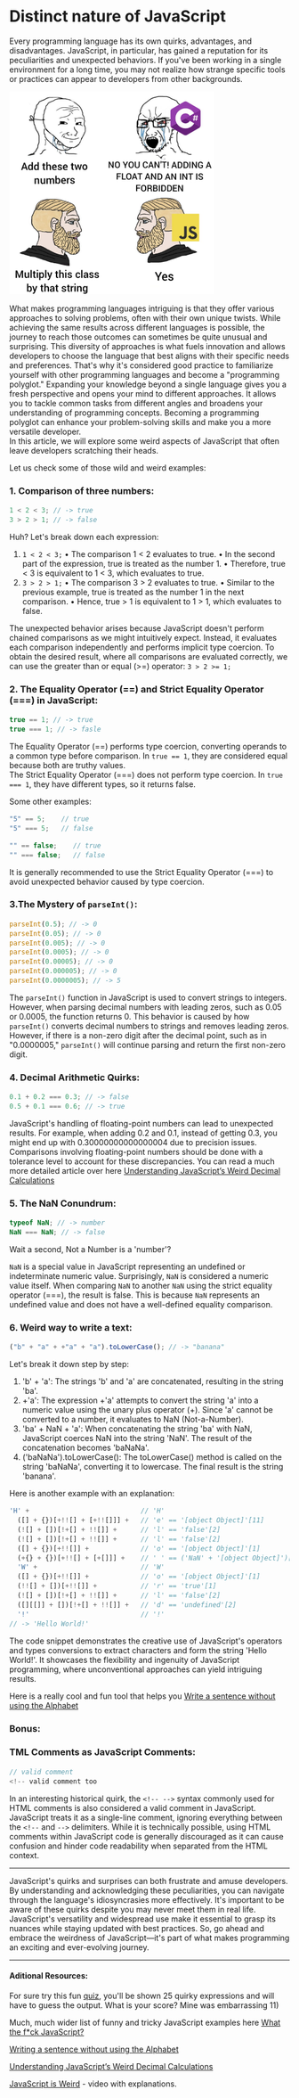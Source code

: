  # Distinct nature of JavaScript

Every programming language has its own quirks, advantages, and disadvantages. JavaScript, in particular, has gained a reputation for its peculiarities and unexpected behaviors. If you've been working in a single environment for a long time, you may not realize how strange specific tools or practices can appear to developers from other backgrounds.

![meme](./docs/meme1.png)

What makes programming languages intriguing is that they offer various approaches to solving problems, often with their own unique twists. While achieving the same results across different languages is possible, the journey to reach those outcomes can sometimes be quite unusual  and surprising. This diversity of approaches is what fuels innovation and allows developers to choose the language that best aligns with their specific needs and preferences. That's why it's considered good practice to familiarize yourself with other programming languages and become a "programming polyglot." Expanding your knowledge beyond a single language gives you a fresh perspective and opens your mind to different approaches. It allows you to tackle common tasks from different angles and broadens your understanding of programming concepts. Becoming a programming polyglot can enhance your problem-solving skills and make you a more versatile developer.  
 In this article, we will explore some weird aspects of JavaScript that often leave developers scratching their heads.

Let us check some of those wild and weird examples:

### 1. Comparison of three numbers:
``` javascript
1 < 2 < 3; // -> true
3 > 2 > 1; // -> false
```
Huh? Let's break down each expression:

1.	```1 < 2 < 3;```
•	The comparison 1 < 2 evaluates to true.
•	In the second part of the expression, true is treated as the number 1.
•	Therefore, true < 3 is equivalent to 1 < 3, which evaluates to true.
2.	```3 > 2 > 1;```
•	The comparison 3 > 2 evaluates to true.
•	Similar to the previous example, true is treated as the number 1 in the next comparison.
•	Hence, true > 1 is equivalent to 1 > 1, which evaluates to false.

The unexpected behavior arises because JavaScript doesn't perform chained comparisons as we might intuitively expect. Instead, it evaluates each comparison independently and performs implicit type coercion.
To obtain the desired result, where all comparisons are evaluated correctly, we can use the greater than or equal (>=) operator:
```3 > 2 >= 1;```

### 2. The Equality Operator (==) and Strict Equality Operator (===) in JavaScript:

```javascript
true == 1; // -> true
true === 1; // -> fasle
```

The Equality Operator (==) performs type coercion, converting operands to a common type before comparison. In ```true == 1```, they are considered equal because both are truthy values.   
The Strict Equality Operator (===) does not perform type coercion. In ```true === 1```, they have different types, so it returns false.

Some other examples:
``` javascript
"5" == 5;    // true
"5" === 5;   // false
```
```javascript
"" == false;    // true
"" === false;   // false
```

It is generally recommended to use the Strict Equality Operator (===) to avoid unexpected behavior caused by type coercion.


### 3.The Mystery of ```parseInt()```:

```javascript
parseInt(0.5); // -> 0
parseInt(0.05); // -> 0
parseInt(0.005); // -> 0
parseInt(0.0005); // -> 0
parseInt(0.00005); // -> 0
parseInt(0.000005); // -> 0
parseInt(0.0000005); // -> 5
```

The ```parseInt()``` function in JavaScript is used to convert strings to integers. However, when parsing decimal numbers with leading zeros, such as 0.05 or 0.0005, the function returns 0. This behavior is caused by how ```parseInt()``` converts decimal numbers to strings and removes leading zeros. However, if there is a non-zero digit after the decimal point, such as in "0.0000005," ```parseInt()``` will continue parsing and return the first non-zero digit.


### 4. Decimal Arithmetic Quirks:
```javascript
0.1 + 0.2 === 0.3; // -> false
0.5 + 0.1 === 0.6; // -> true
```

JavaScript's handling of floating-point numbers can lead to unexpected results. For example, when adding 0.2 and 0.1, instead of getting 0.3, you might end up with 0.30000000000000004 due to precision issues. Comparisons involving floating-point numbers should be done with a tolerance level to account for these discrepancies. 
You can read a much more detailed article over here [Understanding JavaScript’s Weird Decimal Calculations](https://medium.com/@DominicCarmel/understanding-javascripts-weird-decimal-calculations-e65f0e1adefb)

### 5. The NaN Conundrum:

``` javascript
typeof NaN; // -> number
NaN === NaN; // -> false
```


Wait a second, Not a Number is a 'number'?

```NaN``` is a special value in JavaScript representing an undefined or indeterminate numeric value. Surprisingly, ```NaN``` is considered a numeric value itself. When comparing ```NaN``` to another ```NaN``` using the strict equality operator (===), the result is false. This is because ```NaN``` represents an undefined value and does not have a well-defined equality comparison.

### 6. Weird way to write a text:

```javascript
("b" + "a" + +"a" + "a").toLowerCase(); // -> "banana"
```

Let's break it down step by step:

1. 'b' + 'a': 
The strings 'b' and 'a' are concatenated, resulting in the string 'ba'. 
2. +'a': 
The expression +'a' attempts to convert the string 'a' into a numeric value using the unary plus operator (+). 
Since 'a' cannot be converted to a number, it evaluates to NaN (Not-a-Number). 
3. 'ba' + NaN + 'a': 
When concatenating the string 'ba' with NaN, JavaScript coerces NaN into the string 'NaN'. 
The result of the concatenation becomes 'baNaNa'. 
4. ('baNaNa').toLowerCase(): 
The toLowerCase() method is called on the string 'baNaNa', converting it to lowercase. 
The final result is the string 'banana'. 

Here is another example with an explanation:

```javascript
'H' +                            // 'H'
  ([] + {})[+!![] + [+!![]]] +   // 'e' == '[object Object]'[11]
  (![] + [])[!+[] + !![]] +      // 'l' == 'false'[2]
  (![] + [])[!+[] + !![]] +      // 'l' == 'false'[2]
  ([] + {})[+!![]] +             // 'o' == '[object Object]'[1]
  (+{} + {})[+!![] + [+[]]] +    // ' ' == ('NaN' + '[object Object]')[10]
  'W' +                          // 'W'
  ([] + {})[+!![]] +             // 'o' == '[object Object]'[1]
  (!![] + [])[+!![]] +           // 'r' == 'true'[1]
  (![] + [])[!+[] + !![]] +      // 'l' == 'false'[2]
  ([][[]] + [])[!+[] + !![]] +   // 'd' == 'undefined'[2]
  '!'                            // '!'
// -> 'Hello World!'
```

The code snippet demonstrates the creative use of JavaScript's operators and types conversions to extract characters and form the string 'Hello World!'. It showcases the flexibility and ingenuity of JavaScript programming, where unconventional approaches can yield intriguing results. 

Here is a really cool and fun tool that helps you [Write a sentence without using the Alphabet](https://bluewings.github.io/en/writing-a-sentence-without-using-the-alphabet/#weird-javascript-generator)

### Bonus:
### TML Comments as JavaScript Comments:

```javascript
// valid comment
<!-- valid comment too 
```

In an interesting historical quirk, the `<!-- -->` syntax commonly used for HTML comments is also considered a valid comment in JavaScript. JavaScript treats it as a single-line comment, ignoring everything between the `<!--` and `-->` delimiters. While it is technically possible, using HTML comments within JavaScript code is generally discouraged as it can cause confusion and hinder code readability when separated from the HTML context.


---
JavaScript's quirks and surprises can both frustrate and amuse developers. By understanding and acknowledging these peculiarities, you can navigate through the language's idiosyncrasies more effectively. It's important to be aware of these quirks despite you may never meet them in real life. JavaScript's versatility and widespread use make it essential to grasp its nuances while staying updated with best practices. So, go ahead and embrace the weirdness of JavaScript—it's part of what makes programming an exciting and ever-evolving journey.
___

#### Aditional Resources:

For sure try this fun [quiz](https://jsisweird.com/), you'll be shown 25 quirky expressions and will have to guess the output. What is your score? Mine was embarrassing 11)

Much, much wider list of funny and tricky JavaScript examples here [What the f*ck JavaScript?](https://github.com/denysdovhan/wtfjs)

[Writing a sentence without using the Alphabet](https://bluewings.github.io/en/writing-a-sentence-without-using-the-alphabet/#weird-javascript-generator)

[Understanding JavaScript’s Weird Decimal Calculations](https://medium.com/@DominicCarmel/understanding-javascripts-weird-decimal-calculations-e65f0e1adefb)

[JavaScript is Weird](https://www.reddit.com/r/learnjavascript/comments/thuc7w/comment/i19vsmp/) - video with explanations.
